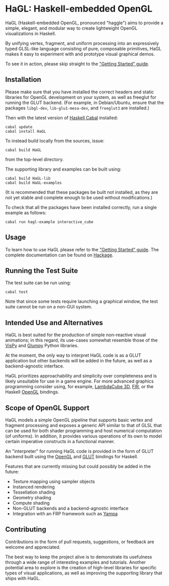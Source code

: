 # HaGL: Haskell-embedded OpenGL

HaGL (Haskell-embedded OpenGL, pronounced "haggle") aims to provide a simple,
elegant, and modular way to create lightweight OpenGL visualizations in Haskell.

By unifying vertex, fragment, and uniform processing into an expressively
typed GLSL-like language consisting of pure, composable primitives, HaGL makes
it easy to experiment with and prototype visual graphical demos.

To see it in action, please skip straight to the 
["Getting Started" guide](doc/Overview.md).

## Installation

Please make sure that you have installed the correct headers and static libraries 
for OpenGL development on your system, as well as freeglut for running the GLUT
backend. (For example, in Debian/Ubuntu, ensure that the packages `libgl-dev`, 
`lib-glu1-mesa-dev`, and `freeglut3` are installed.)

Then with the latest version of [Haskell Cabal](https://www.haskell.org/cabal/) installed:

```
cabal update
cabal install HaGL
```

To instead build locally from the sources, issue:
```
cabal build HaGL
```
from the top-level directory.

The supporting library and examples can be built using:
```
cabal build HaGL-lib
cabal build HaGL-examples
```

(It is recommended that these packages be built not installed, as they are not
yet stable and complete enough to be used without modifications.)

To check that all the packages have been installed correctly, run a single
example as follows:
```
cabal run hagl-example interactive_cube
```

## Usage

To learn how to use HaGL please refer to the 
["Getting Started" guide](doc/Overview.md).
The complete documentation can be found on 
[Hackage](https://hackage.haskell.org/package/HaGL).

## Running the Test Suite

The test suite can be run using:

```
cabal test
```

Note that since some tests require launching a graphical window, the test suite
cannot be run on a non-GUI system.

## Intended Use and Alternatives

HaGL is best suited for the production of simple non-reactive visual animations; 
in this regard, its use-cases somewhat resemble those of the [VisPy](https://vispy.org/) 
and [Glumpy](https://glumpy.github.io/) Python libraries.

At the moment, the only way to interpret HaGL code is as a GLUT application but 
other backends will be added in the future, as well as a backend-agnostic interface.

HaGL prioritizes approachability and simplicity over completeness and is likely 
unsuitable for use in a game engine. 
For more advanced graphics programming consider using, for example, 
[LambdaCube 3D](http://lambdacube3d.com/), [FIR](https://gitlab.com/sheaf/fir),
or the Haskell [OpenGL](https://hackage.haskell.org/package/OpenGL) bindings. 

## Scope of OpenGL Support

HaGL models a simple OpenGL pipeline that supports basic vertex and fragment 
processing and exposes a generic API similar to that of GLSL that can be 
used for both shader programming and host numerical computation (of uniforms).
In addition, it provides various operations of its own to model certain 
imperative constructs in a functional manner.

An "interpreter" for running HaGL code is provided in the form of GLUT backend 
built using the [OpenGL](https://hackage.haskell.org/package/OpenGL) and 
[GLUT](https://hackage.haskell.org/package/GLUT) bindings for Haskell. 

Features that are currently missing but could possibly be added in the future:

* Texture mapping using sampler objects
* Instanced rendering
* Tessellation shading
* Geometry shading
* Compute shading
* Non-GLUT backends and a backend-agnostic interface
* Integration with an FRP framework such as [Yampa](https://hackage.haskell.org/package/Yampa)

## Contributing

Contributions in the form of pull requests, suggestions, or feedback are welcome
and appreciated.

The best way to keep the project alive is to demonstrate its usefulness through
a wide range of interesting examples and tutorials. Another potential area to
explore is the creation of high-level libraries for specific types of visual 
applications, as well as improving the supporting library that ships with HaGL.
